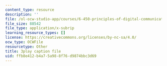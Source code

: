 ```yaml
---
content_type: resource
description: ''
file: /ol-ocw-studio-app/courses/6-450-principles-of-digital-communications-i-fall-2006/ffb8e412b4a75a988f76d9874bbc3d69_qU6NkB4xE7U.vtt
file_size: 88542
file_type: application/x-subrip
learning_resource_types: []
license: https://creativecommons.org/licenses/by-nc-sa/4.0/
ocw_type: OCWFile
resourcetype: Other
title: 3play caption file
uid: ffb8e412-b4a7-5a98-8f76-d9874bbc3d69
---
```

